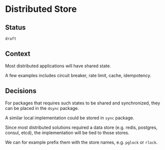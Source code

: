 # Distributed Store

## Status 

`draft`


## Context

Most distributed applications will have shared state.

A few examples includes circuit breaker, rate limit, cache, idempotency.


## Decisions

For packages that requires such states to be shared and synchronized, they can be placed in the `dsync` package.

A similar local implementation could be stored in `sync` package.

Since most distributed solutions required a data store (e.g. redis, postgres, consul, etcd), the implementation will be tied to those stores.

We can for example prefix them with the store names, e.g. `pglock` or `rlock`.
